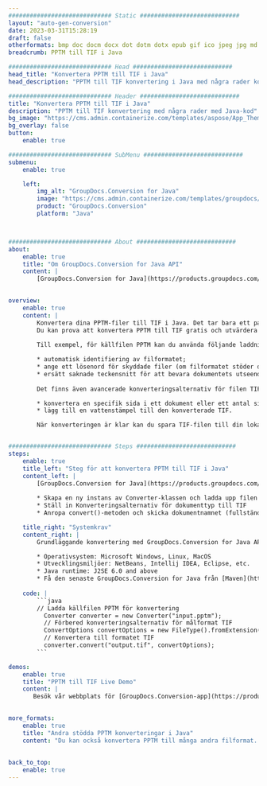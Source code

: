 ```yaml
---
############################# Static ############################
layout: "auto-gen-conversion"
date: 2023-03-31T15:28:19
draft: false
otherformats: bmp doc docm docx dot dotm dotx epub gif ico jpeg jpg md odt ott pdf png psd rtf tex tif tiff txt xps
breadcrumb: PPTM till TIF i Java

############################# Head ############################
head_title: "Konvertera PPTM till TIF i Java"
head_description: "PPTM till TIF konvertering i Java med några rader kod. Konvertera över 160 filformat med hjälp av GroupDocs dokumentkonverterings-API för Java"

############################# Header ############################
title: "Konvertera PPTM till TIF i Java"
description: "PPTM till TIF konvertering med några rader med Java-kod"
bg_image: "https://cms.admin.containerize.com/templates/aspose/App_Themes/V3/images/bg/header1.png"
bg_overlay: false
button:
    enable: true

############################# SubMenu ############################
submenu:
    enable: true

    left:
        img_alt: "GroupDocs.Conversion for Java"
        image: "https://cms.admin.containerize.com/templates/groupdocs/images/product-logos/90x90-noborder/groupdocs-conversion-java.png"
        product: "GroupDocs.Conversion"
        platform: "Java"



############################# About ############################
about:
    enable: true
    title: "Om GroupDocs.Conversion for Java API"
    content: |
        [GroupDocs.Conversion for Java](https://products.groupdocs.com/conversion/java/) är ett avancerat filformatkonverterings-API för konvertering mellan populära bild- och dokumentformat som Microsoft Office, OpenDocument, PDF, HTML, e-post, CAD. och mycket mer med bara några rader kod. Det inbyggda API:t upptäcker automatiskt formaten för originaldokumenten och erbjuder många alternativ för att anpassa de konverterade dokumenten. Tillsammans med funktionen att extrahera information från ett dokument, stöder den också cachelagring av konverteringsresultaten till den lokala disken som standard. Men alla typer av cachelagring kan stödjas genom att implementera lämpliga gränssnitt - Amazon S3, Dropbox, Google Drive, Windows Azure, Reddis eller andra.
    

overview:
    enable: true
    content: |
        Konvertera dina PPTM-filer till TIF i Java. Det tar bara ett par rader med Java-kod på valfri plattform, som Windows, Linux, macOS.
        Du kan prova att konvertera PPTM till TIF gratis och utvärdera kvaliteten på konverteringsresultaten. Tillsammans med enkla filkonverteringsskript kan du prova mer sofistikerade alternativ för att ladda källfilen PPTM och lagra TIF-utdata. 
        
        Till exempel, för källfilen PPTM kan du använda följande laddningsalternativ:

        * automatisk identifiering av filformatet;
        * ange ett lösenord för skyddade filer (om filformatet stöder det);
        * ersätt saknade teckensnitt för att bevara dokumentets utseende.
        
        Det finns även avancerade konverteringsalternativ för filen TIF:

        * konvertera en specifik sida i ett dokument eller ett antal sidor;
        * lägg till en vattenstämpel till den konverterade TIF.

        När konverteringen är klar kan du spara TIF-filen till din lokala filsökväg eller till tredje parts lagring såsom FTP, Amazon S3, Google Drive, Dropbox etc. Observera - för att konvertera PPTM till TIF behöver du inte installera någon ytterligare programvara, såsom MS Office, Open Office, Adobe Acrobat Reader etc.


############################# Steps ############################
steps:
    enable: true
    title_left: "Steg för att konvertera PPTM till TIF i Java"
    content_left: |
        [GroupDocs.Conversion for Java](https://products.groupdocs.com/conversion/java/) låter utvecklare enkelt konvertera PPTM fil till TIF med några rader kod.
        
        * Skapa en ny instans av Converter-klassen och ladda upp filen PPTM med den fullständiga sökvägen
        * Ställ in Konverteringsalternativ för dokumenttyp till TIF
        * Anropa convert()-metoden och skicka dokumentnamnet (fullständig sökväg) och formatet (TIF) som en parameter

    title_right: "Systemkrav"
    content_right: |
        Grundläggande konvertering med GroupDocs.Conversion for Java API kan göras med bara några rader kod. Våra API:er stöds på alla större plattformar och operativsystem. Innan du kör koden nedan, se till att du har följande förutsättningar installerade på ditt system.

        * Operativsystem: Microsoft Windows, Linux, MacOS
        * Utvecklingsmiljöer: NetBeans, Intellij IDEA, Eclipse, etc.
        * Java runtime: J2SE 6.0 and above
        * Få den senaste GroupDocs.Conversion for Java från [Maven](https://repository.groupdocs.com/webapp/#/artifacts/browse/tree/General/repo/com/groupdocs/groupdocs-conversion)
         
    code: |
        ```java    
        // Ladda källfilen PPTM för konvertering
          Converter converter = new Converter("input.pptm");
          // Förbered konverteringsalternativ för målformat TIF
          ConvertOptions convertOptions = new FileType().fromExtension("tif").getConvertOptions();
          // Konvertera till formatet TIF
          converter.convert("output.tif", convertOptions);
        ```

demos:
    enable: true
    title: "PPTM till TIF Live Demo"
    content: |
       Besök vår webbplats för [GroupDocs.Conversion-app](https://products.groupdocs.app/conversion/family) och försök konvertera PPTM till TIF nu. Den kostnadsfria demon har följande fördelar
          

more_formats:
    enable: true
    title: "Andra stödda PPTM konverteringar i Java"
    content: "Du kan också konvertera PPTM till många andra filformat. Se listan nedan."
       
       
back_to_top:
    enable: true
---
```

